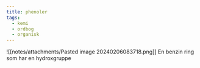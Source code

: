 ```yaml
---
title: phenoler
tags:
  - kemi
  - ordbog
  - organisk
---
```

![[notes/attachments/Pasted image 20240206083718.png]]
En benzin ring som har en hydroxgruppe
